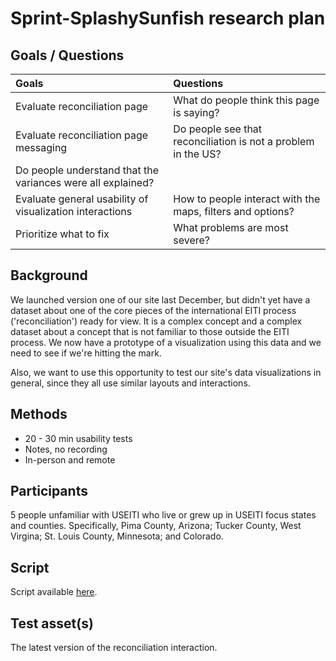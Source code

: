 # Sprint-SplashySunfish research plan


## Goals / Questions
Goals | Questions
:----- | :---------
Evaluate reconciliation page | What do people think this page is saying?
Evaluate reconciliation page messaging | Do people see that reconciliation is not a problem in the US?
 | Do people understand that the variances were all explained?
Evaluate general usability of visualization interactions | How to people interact with the maps, filters and options?
Prioritize what to fix | What problems are most severe?


## Background

We launched version one of our site last December, but didn't yet have a dataset about one of the core pieces of the international EITI process ('reconciliation') ready for view. It is a complex concept and a complex dataset about a concept that is not familiar to those outside the EITI process. We now have a prototype of a visualization using this data and we need to see if we're hitting the mark.

Also, we want to use this opportunity to test our site's data visualizations in general, since they all use similar layouts and interactions.


## Methods
* 20 - 30 min usability tests
* Notes, no recording
* In-person and remote


## Participants

5 people unfamiliar with USEITI who live or grew up in USEITI focus states and counties. Specifically, Pima County, Arizona; Tucker County, West Virgina; St. Louis County, Minnesota; and Colorado.


## Script

Script available [here](https://github.com/18F/doi-extractives-data/blob/research/research/sprint-splashysunfish/sprint-splashysunfish_interview-script.md).


## Test asset(s)

The latest version of the reconciliation interaction.
